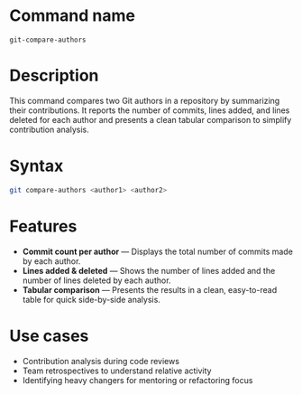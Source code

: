 # Command name
`git-compare-authors`

# Description
This command compares two Git authors in a repository by summarizing their contributions. It reports the number of commits, lines added, and lines deleted for each author and presents a clean tabular comparison to simplify contribution analysis.

# Syntax
```bash
git compare-authors <author1> <author2>
```

# Features
- **Commit count per author** — Displays the total number of commits made by each author.  
- **Lines added & deleted** — Shows the number of lines added and the number of lines deleted by each author.  
- **Tabular comparison** — Presents the results in a clean, easy-to-read table for quick side-by-side analysis.  

# Use cases
- Contribution analysis during code reviews  
- Team retrospectives to understand relative activity  
- Identifying heavy changers for mentoring or refactoring focus
